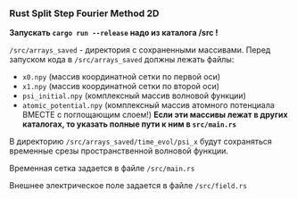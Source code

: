 ### Rust Split Step Fourier Method 2D

**Запускать `cargo run --release` надо из каталога /src !**

`/src/arrays_saved` - директория с сохраненными массивами. 
Перед запуском кода в `/src/arrays_saved` должны лежать файлы:

- `x0.npy` (массив координатной сетки по первой оси)
- `x1.npy` (массив координатной сетки по второй оси)
- `psi_initial.npy` (комплексный массив волновой функции)
- `atomic_potential.npy` (комплексный массив атомного потенциала
                        ВМЕСТЕ с поглощающим слоем!)
**Если эти массивы лежат в других каталогах, то указать полные пути к ним в `src/main.rs`**

В директорию `/src/arrays_saved/time_evol/psi_x` будут сохраняться 
временные срезы пространственной волновой функции.

Временная сетка задается в файле `/src/main.rs`

Внешнее электрическое поле задается в файле `/src/field.rs`


